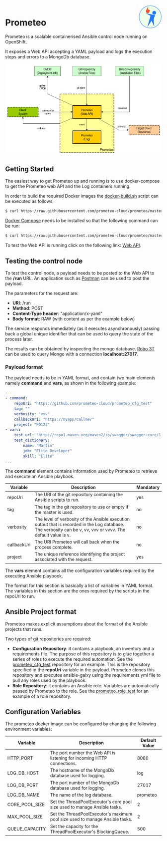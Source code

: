 <img src="doc/logo.png" width="75" height="75" align="right">

# Prometeo

Prometeo is a scalable containerised Ansible control node running on OpenShift.

It exposes a Web API accepting a YAML payload and logs the execution steps and errors to a MongoDb database.

<img src="doc/prometeo.png"/>

## Getting Started

The easiest way to get Prometeo up and running is to use docker-compose to get the Prometeo web API and the Log containers running.

In order to build the required Docker images the [docker-build.sh](https://github.com/prometeo-cloud/prometeo/blob/master/docker-build.sh) script can be executed as follows:

```bash
$ curl https://raw.githubusercontent.com/prometeo-cloud/prometeo/master/docker-build.sh && sh docker-build.sh
```
[Docker Compose](https://docs.docker.com/compose/) needs to be installed so that the following command can be run:

```bash
$ curl https://raw.githubusercontent.com/prometeo-cloud/prometeo/master/docker-compose.yml && docker-compose up
```
To test the Web API is running click on the following link: [Web API](http://localhost:8080).

## Testing the control node

To test the control node, a payload needs to be posted to the Web API to the **/run** URL. An application such as [Postman](https://www.getpostman.com/) can be used to post the payload.

The parameters for the request are:
- **URI**: /run
- **Method**: POST
- **Content-Type header**: "application/x-yaml"
- **Body format**: RAW (with content as per the example below)

The service responds immediately (as it executes asynchronously) passing back a global unique identifier that can be used to query the state of the process later.

The results can be obtained by inspecting the mongo database. [Robo 3T](https://robomongo.org/) can be used to query Mongo with a connection **localhost:27017**.

### Payload format

The payload needs to be in YAML format, and contain two main elements namely **command** and **vars**, as shown in the following example:

```YAML
---
- command:
    repoUri: "https://github.com/prometeo-cloud/prometeo_cfg_test"
    tag: ""
    verbosity: "vvv"
    callbackUri: "https://myapp/callme/"
    project: "PO123"
- vars:
    test_url: "http://repo1.maven.org/maven2/io/swagger/swagger-core/1.5.9/swagger-core-1.5.9.pom"
    test_dictionary:
        name: "Martin"
        job: "Elite Developer"
        skill: "Elite"
...
```

The **command** element contains information used by Prometeo to retrieve and execute an Ansible playbook.


| Variable  | Description  | Mandatory  |  
|---|---|---|
| repoUri  | The URI of the git repository containing the Ansible scripts to run.  | yes  |  
| tag  | The tag in the git repository to use or empty if the master is used.  | no  |   
| verbosity  | The level of verbosity of the Ansible execution output that is recorded in the Log database. The verbosity can be v, vv, vvv or vvvv. The default value is v. | no  |   
| callbackUri  | The URI Prometeo will call back when the process complete.  | no  |  
| project  | The unique reference identifying the project associated with the request. | yes  |    

The **vars** element contains all the configuration variables required by the executing Ansible playbook.

The format for this section is basically a list of variables in YAML format. The variables in this section are the ones required by the scripts in the repoUri to run.

## Ansible Project format

Prometeo makes explicit assumptions about the format of the Ansible projects that runs.

Two types of git repositories are required:
- **Configuration Repository**: it contains a playbook, an inventory and a requirements file. The purpose of this repository is to glue together a series of roles to execute the required automation. See the [prometeo_cfg_test](https://github.com/prometeo-cloud/prometeo_cfg_test) repository for an example. This is the repository specified in the **repoUri** variable in the payload. Prometeo clones this repository and executes ansible-galxy using the requirements.yml file to pull any roles used by the playbook.
- **Role Repository**: it contains an Ansible role. Variables are automatically passed by Prometeo to the role. See the [prometeo_role_test](https://github.com/prometeo-cloud/prometeo_role_test) for an example of a role repository.

## Configuration Variables
The prometeo docker image can be configured by changing the following environment variables:

| Variable  | Description  | Default Value  |
|---|---|---|
| HTTP_PORT  | The port number the Web API is listening for incoming HTTP connections.  | 8080  |  
| LOG_DB_HOST  | The hostname of the MongoDb database used for logging.  | log  |   
| LOG_DB_PORT  | The port number of the MongoDb database used for logging.  | 27017  |   
| LOG_DB_NAME  | The name of the log database. | prometeo |
| CORE_POOL_SIZE | Set the ThreadPoolExecutor's core pool size used to manage Ansible tasks.  | 2 |
| MAX_POOL_SIZE | Set the ThreadPoolExecutor's maximum pool size used to manage Ansible tasks. | 2 |
| QUEUE_CAPACITY | Set the capacity for the ThreadPoolExecutor's BlockingQueue. | 500 |
